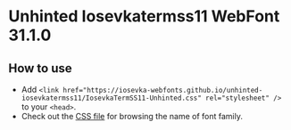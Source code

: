# Unhinted Iosevkatermss11 WebFont 31.1.0

## How to use

- Add `<link href="https://iosevka-webfonts.github.io/unhinted-iosevkatermss11/IosevkaTermSS11-Unhinted.css" rel="stylesheet" />` to your `<head>`.
- Check out the [CSS file](./IosevkaTermSS11-Unhinted.css) for browsing the name of font family.
